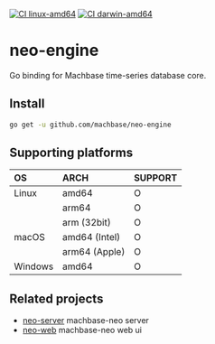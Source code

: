 
[![CI linux-amd64](https://github.com/machbase/neo-engine/actions/workflows/ci-linux-amd64.yml/badge.svg)](https://github.com/machbase/neo-engine/actions/workflows/ci-linux-amd64.yml)
[![CI darwin-amd64](https://github.com/machbase/neo-engine/actions/workflows/ci-darwin-amd64.yml/badge.svg)](https://github.com/machbase/neo-engine/actions/workflows/ci-darwin-amd64.yml)

# neo-engine

Go binding for Machbase time-series database core.

## Install

```sh
go get -u github.com/machbase/neo-engine
```

## Supporting platforms

| OS       | ARCH          | SUPPORT     |
|:---------|:--------------|-------------|
| Linux    | amd64         | O           |
|          | arm64         | O           |
|          | arm (32bit)   | O           |
| macOS    | amd64 (Intel) | O           |
|          | arm64 (Apple) | O           |
| Windows  | amd64         | O           |  

## Related projects

- [neo-server](https://github.com/machbase/neo-server) machbase-neo server
- [neo-web](https://github.com/machbase/neo-web) machbase-neo web ui
